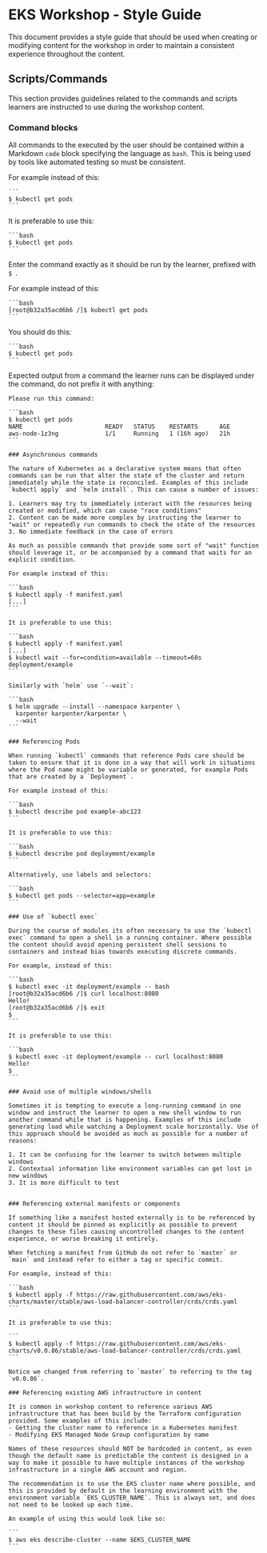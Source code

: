 # EKS Workshop - Style Guide

This document provides a style guide that should be used when creating or modifying content for the workshop in order to maintain a consistent experience throughout the content.

## Scripts/Commands

This section provides guidelines related to the commands and scripts learners are instructed to use during the workshop content.

### Command blocks

All commands to the executed by the user should be contained within a Markdown `code` block specifying the language as `bash`. This is being used by tools like automated testing so must be consistent.

For example instead of this:

````
```
$ kubectl get pods
```
````

It is preferable to use this:

````
```bash
$ kubectl get pods
```
````

Enter the command exactly as it should be run by the learner, prefixed with `$ `.

For example instead of this:

````
```bash
[root@b32a35acd6b6 /]$ kubectl get pods
```
````

You should do this:

````
```bash
$ kubectl get pods
```
````

Expected output from a command the learner runs can be displayed under the command, do not prefix it with anything:

````
Please run this command:

```bash
$ kubectl get pods
NAME                       READY   STATUS    RESTARTS      AGE
aws-node-1z3ng             1/1     Running   1 (16h ago)   21h
```

### Asynchronous commands

The nature of Kubernetes as a declarative system means that often commands can be run that alter the state of the cluster and return immediately while the state is reconciled. Examples of this include `kubectl apply` and `helm install`. This can cause a number of issues:

1. Learners may try to immediately interact with the resources being created or modified, which can cause "race conditions"
2. Content can be made more complex by instructing the learner to "wait" or repeatedly run commands to check the state of the resources
3. No immediate feedback in the case of errors

As much as possible commands that provide some sort of "wait" function should leverage it, or be accompanied by a command that waits for an explicit condition.

For example instead of this:

```bash
$ kubectl apply -f manifest.yaml
[...]
```

It is preferable to use this:

```bash
$ kubectl apply -f manifest.yaml
[...]
$ kubectl wait --for=condition=available --timeout=60s deployment/example
```

Similarly with `helm` use `--wait`:

```bash
$ helm upgrade --install --namespace karpenter \
  karpenter karpenter/karpenter \
  --wait
```

### Referencing Pods

When running `kubectl` commands that reference Pods care should be taken to ensure that it is done in a way that will work in situations where the Pod name might be variable or generated, for example Pods that are created by a `Deployment`.

For example instead of this:

```bash
$ kubectl describe pod example-abc123
```

It is preferable to use this:

```bash
$ kubectl describe pod deployment/example
```

Alternatively, use labels and selectors:

```bash
$ kubectl get pods --selector=app=example
```

### Use of `kubectl exec`

During the course of modules its often necessary to use the `kubectl exec` command to open a shell in a running container. Where possible the content should avoid opening persistent shell sessions to containers and instead bias towards executing discrete commands.

For example, instead of this:

```bash
$ kubectl exec -it deployment/example -- bash
[root@b32a35acd6b6 /]$ curl localhost:8080
Hello!
[root@b32a35acd6b6 /]$ exit
$ 
```

It is preferable to use this:

```bash
$ kubectl exec -it deployment/example -- curl localhost:8080
Hello!
$
```

### Avoid use of multiple windows/shells

Sometimes it is tempting to execute a long-running command in one window and instruct the learner to open a new shell window to run another command while that is happening. Examples of this include generating load while watching a Deployment scale horizontally. Use of this approach should be avoided as much as possible for a number of reasons:

1. It can be confusing for the learner to switch between multiple windows
2. Contextual information like environment variables can get lost in new windows
3. It is more difficult to test


### Referencing external manifests or components

If something like a manifest hosted externally is to be referenced by content it should be pinned as explicitly as possible to prevent changes to these files causing uncontrolled changes to the content experience, or worse breaking it entirely.

When fetching a manifest from GitHub do not refer to `master` or `main` and instead refer to either a tag or specific commit.

For example, instead of this:

```bash
$ kubectl apply -f https://raw.githubusercontent.com/aws/eks-charts/master/stable/aws-load-balancer-controller/crds/crds.yaml
```

It is preferable to use this:

```
$ kubectl apply -f https://raw.githubusercontent.com/aws/eks-charts/v0.0.86/stable/aws-load-balancer-controller/crds/crds.yaml
```

Notice we changed from referring to `master` to referring to the tag `v0.0.86`.

### Referencing existing AWS infrastructure in content

It is common in workshop content to reference various AWS infrastructure that has been build by the Terraform configuration provided. Some examples of this include:
- Getting the cluster name to reference in a Kubernetes manifest
- Modifying EKS Managed Node Group configuration by name

Names of these resources should NOT be hardcoded in content, as even though the default name is predictable the content is designed in a way to make it possible to have multiple instances of the workshop infrastructure in a single AWS account and region.

The recommendation is to use the EKS cluster name where possible, and this is provided by default in the learning environment with the environment variable `EKS_CLUSTER_NAME`. This is always set, and does not need to be looked up each time.

An example of using this would look like so:

```
$ aws eks describe-cluster --name $EKS_CLUSTER_NAME
```